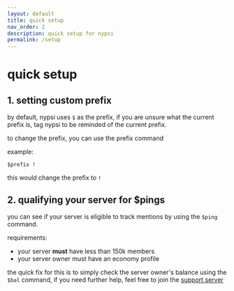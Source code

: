 ```yaml
---
layout: default
title: quick setup
nav_order: 2
description: quick setup for nypsi
permalink: /setup
---
```


# quick setup

## 1. setting custom prefix

by default, nypsi uses `$` as the prefix, if you are unsure what the current prefix is, tag nypsi to be reminded of the current prefix.

to change the prefix, you can use the prefix command

example:
```
$prefix !
```
this would change the prefix to `!`

## 2. qualifying your server for $pings

you can see if your server is eligible to track mentions by using the `$ping` command.

requirements:
 - your server **must** have less than 150k members
 - your server owner must have an economy profile
 
the quick fix for this is to simply check the server owner's balance using the `$bal` command, if you need further help, feel free to join the [support server](https://discord.gg/hJTDNST)